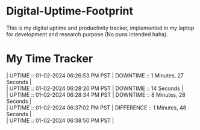 # Digital-Uptime-Footprint

This is my digital uptime and productivity tracker, implemented in my laptop for development and research purpose (No puns intended haha).

# My Time Tracker

| UPTIME :: 01-02-2024 06:26:53 PM PST | DOWNTIME :: 1 Minutes, 27 Seconds | <br>
| UPTIME :: 01-02-2024 06:28:20 PM PST | DOWNTIME :: 14 Seconds | <br>
| UPTIME :: 01-02-2024 06:28:34 PM PST |
 DOWNTIME :: 8 Minutes, 28 Seconds | <br>
| UPTIME :: 01-02-2024 06:37:02 PM PST | DIFFERENCE :: 1 Minutes, 48 Seconds | <br>
| UPTIME :: 01-02-2024 06:38:50 PM PST |